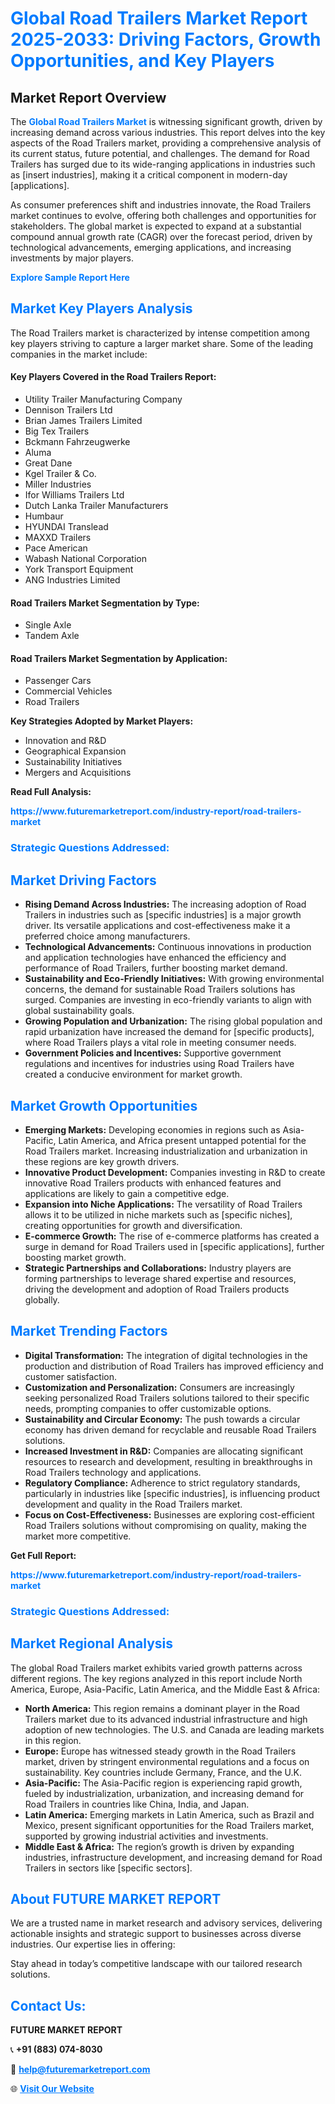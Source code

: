 <h1 style="color: #007BFF;">Global Road Trailers Market Report 2025-2033: Driving Factors, Growth Opportunities, and Key Players</h1>

<section id="overview">
<h2>Market Report Overview</h2>
<p>The <a href="https://www.futuremarketreport.com/industry-report/road-trailers-market" style="color: #007BFF; text-decoration: none;"><strong>Global Road Trailers Market</strong></a> is witnessing significant growth, driven by increasing demand across various industries. This report delves into the key aspects of the Road Trailers market, providing a comprehensive analysis of its current status, future potential, and challenges. The demand for Road Trailers has surged due to its wide-ranging applications in industries such as [insert industries], making it a critical component in modern-day [applications].</p>
<p>As consumer preferences shift and industries innovate, the Road Trailers market continues to evolve, offering both challenges and opportunities for stakeholders. The global market is expected to expand at a substantial compound annual growth rate (CAGR) over the forecast period, driven by technological advancements, emerging applications, and increasing investments by major players.</p>
</section>

<section id="overview">
<p><a href="https://www.futuremarketreport.com/request-sample/reportId=126658" style="color: #007BFF; text-decoration: none;"><strong>Explore Sample Report Here</strong></a></p>
</section>

<section id="key-players">
<h2 style="color: #007BFF;">Market Key Players Analysis</h2>
<p>The Road Trailers market is characterized by intense competition among key players striving to capture a larger market share. Some of the leading companies in the market include:</p>
<h4>Key Players Covered in the Road Trailers Report:</h4>
<ul><li>Utility Trailer Manufacturing Company</li><li>Dennison Trailers Ltd</li><li>Brian James Trailers Limited</li><li>Big Tex Trailers</li><li>Bckmann Fahrzeugwerke</li><li>Aluma</li><li>Great Dane</li><li>Kgel Trailer &amp; Co.</li><li>Miller Industries</li><li>Ifor Williams Trailers Ltd</li><li>Dutch Lanka Trailer Manufacturers</li><li>Humbaur</li><li>HYUNDAI Translead</li><li>MAXXD Trailers</li><li>Pace American</li><li>Wabash National Corporation</li><li>York Transport Equipment</li><li>ANG Industries Limited</li></ul>
<h4>Road Trailers Market Segmentation by Type:</h4>
<ul><li>Single Axle</li><li>Tandem Axle</li></ul>

<h4>Road Trailers Market Segmentation by Application:</h4>
<ul><li>Passenger Cars</li><li>Commercial Vehicles</li><li>Road Trailers</li></ul>
<p><strong>Key Strategies Adopted by Market Players:</strong></p>
<ul>
<li>Innovation and R&D</li>
<li>Geographical Expansion</li>
<li>Sustainability Initiatives</li>
<li>Mergers and Acquisitions</li>
</ul>
</section>

<section>
<p><strong>Read Full Analysis: </strong></p><a href="https://www.futuremarketreport.com/industry-report/road-trailers-market" style="color: #007BFF; text-decoration: none;"><strong>https://www.futuremarketreport.com/industry-report/road-trailers-market</strong></a>
<h3 style="color: #007BFF;">Strategic Questions Addressed:</h3>
</section>

<section id="driving-factors">
<h2 style="color: #007BFF;">Market Driving Factors</h2>
<ul>
<li><strong>Rising Demand Across Industries:</strong> The increasing adoption of Road Trailers in industries such as [specific industries] is a major growth driver. Its versatile applications and cost-effectiveness make it a preferred choice among manufacturers.</li>
<li><strong>Technological Advancements:</strong> Continuous innovations in production and application technologies have enhanced the efficiency and performance of Road Trailers, further boosting market demand.</li>
<li><strong>Sustainability and Eco-Friendly Initiatives:</strong> With growing environmental concerns, the demand for sustainable Road Trailers solutions has surged. Companies are investing in eco-friendly variants to align with global sustainability goals.</li>
<li><strong>Growing Population and Urbanization:</strong> The rising global population and rapid urbanization have increased the demand for [specific products], where Road Trailers plays a vital role in meeting consumer needs.</li>
<li><strong>Government Policies and Incentives:</strong> Supportive government regulations and incentives for industries using Road Trailers have created a conducive environment for market growth.</li>
</ul>
</section>

<section id="growth-opportunities">
<h2 style="color: #007BFF;">Market Growth Opportunities</h2>
<ul>
<li><strong>Emerging Markets:</strong> Developing economies in regions such as Asia-Pacific, Latin America, and Africa present untapped potential for the Road Trailers market. Increasing industrialization and urbanization in these regions are key growth drivers.</li>
<li><strong>Innovative Product Development:</strong> Companies investing in R&D to create innovative Road Trailers products with enhanced features and applications are likely to gain a competitive edge.</li>
<li><strong>Expansion into Niche Applications:</strong> The versatility of Road Trailers allows it to be utilized in niche markets such as [specific niches], creating opportunities for growth and diversification.</li>
<li><strong>E-commerce Growth:</strong> The rise of e-commerce platforms has created a surge in demand for Road Trailers used in [specific applications], further boosting market growth.</li>
<li><strong>Strategic Partnerships and Collaborations:</strong> Industry players are forming partnerships to leverage shared expertise and resources, driving the development and adoption of Road Trailers products globally.</li>
</ul>
</section>

<section id="trending-factors">
<h2 style="color: #007BFF;">Market Trending Factors</h2>
<ul>
<li><strong>Digital Transformation:</strong> The integration of digital technologies in the production and distribution of Road Trailers has improved efficiency and customer satisfaction.</li>
<li><strong>Customization and Personalization:</strong> Consumers are increasingly seeking personalized Road Trailers solutions tailored to their specific needs, prompting companies to offer customizable options.</li>
<li><strong>Sustainability and Circular Economy:</strong> The push towards a circular economy has driven demand for recyclable and reusable Road Trailers solutions.</li>
<li><strong>Increased Investment in R&D:</strong> Companies are allocating significant resources to research and development, resulting in breakthroughs in Road Trailers technology and applications.</li>
<li><strong>Regulatory Compliance:</strong> Adherence to strict regulatory standards, particularly in industries like [specific industries], is influencing product development and quality in the Road Trailers market.</li>
<li><strong>Focus on Cost-Effectiveness:</strong> Businesses are exploring cost-efficient Road Trailers solutions without compromising on quality, making the market more competitive.</li>
</ul>
</section>

<section>
<p><strong>Get Full Report: </strong></p><a href="https://www.futuremarketreport.com/industry-report/road-trailers-market" style="color: #007BFF; text-decoration: none;"><strong>https://www.futuremarketreport.com/industry-report/road-trailers-market</strong></a>
<h3 style="color: #007BFF;">Strategic Questions Addressed:</h3>
</section>


<section id="regional-analysis">
<h2 style="color: #007BFF;">Market Regional Analysis</h2>
<p>The global Road Trailers market exhibits varied growth patterns across different regions. The key regions analyzed in this report include North America, Europe, Asia-Pacific, Latin America, and the Middle East & Africa:</p>
<ul>
<li><strong>North America:</strong> This region remains a dominant player in the Road Trailers market due to its advanced industrial infrastructure and high adoption of new technologies. The U.S. and Canada are leading markets in this region.</li>
<li><strong>Europe:</strong> Europe has witnessed steady growth in the Road Trailers market, driven by stringent environmental regulations and a focus on sustainability. Key countries include Germany, France, and the U.K.</li>
<li><strong>Asia-Pacific:</strong> The Asia-Pacific region is experiencing rapid growth, fueled by industrialization, urbanization, and increasing demand for Road Trailers in countries like China, India, and Japan.</li>
<li><strong>Latin America:</strong> Emerging markets in Latin America, such as Brazil and Mexico, present significant opportunities for the Road Trailers market, supported by growing industrial activities and investments.</li>
<li><strong>Middle East & Africa:</strong> The region’s growth is driven by expanding industries, infrastructure development, and increasing demand for Road Trailers in sectors like [specific sectors].</li>
</ul>
</section>

<footer>
<h2 style="color: #007BFF;">About FUTURE MARKET REPORT</h2>
<p>We are a trusted name in market research and advisory services, delivering actionable insights and strategic support to businesses across diverse industries. Our expertise lies in offering:</p>

<p>Stay ahead in today’s competitive landscape with our tailored research solutions.</p>

<h2 style="color: #007BFF;">Contact Us:</h2>
<p><strong>FUTURE MARKET REPORT</strong></p>
<p>📞 <strong>+91 (883) 074-8030</strong></p>
<p>📧 <strong><a href="mailto:help@futuremarketreport.com" style="color: #007BFF;">help@futuremarketreport.com</a></strong></p>
<p>🌐 <strong><a href="https://www.futuremarketreport.com/" style="color: #007BFF;">Visit Our Website</a></strong></p>
</footer>